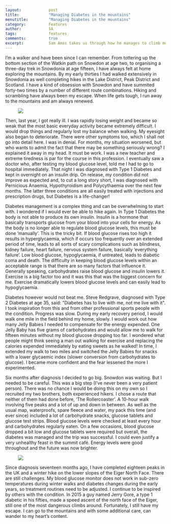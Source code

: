 ```yaml
---
layout:            post
title:             "Managing Diabetes in the mountains"
menutitle:         "Managing Diabetes in the mountains"
category:          Features
author:            SA
tags:              features  
comments:          true
excerpt:           Sam Amos takes us through how he manages to climb mountains while managing his Diabetes.
---
```


I’m a walker and have been since I can remember. From tottering up the bottom section of the Watkin path on Snowdon at age two, to organising a three-day trek in Snowdonia at age fifteen, I have always felt at home exploring the mountains. By my early thirties I had walked extensively in Snowdonia as well completing hikes in the Lake District, Peak District and Scotland. I have a kind of obsession with Snowdon and have summited forty-two times by a number of different route combinations. Hiking and scrambling have always been my escape. When life gets tough, I run away to the mountains and am always renewed. 

<figure>
<img src="{{ site.github.url }}/media/img/managing/managing_1.jpg" />
</figure>

Then, last year, I got really ill. I was rapidly losing weight and became so weak that the most basic everyday activity became extremely difficult. I would drop things and regularly lost my balance when walking. My eyesight also began to deteriorate. There were other symptoms too, which I shall not go into detail here. I was in denial. For months, my situation worsened, but who wants to admit the fact that there may be something seriously wrong? I explained it away in my head. It must be work. I was a new teacher and extreme tiredness is par for the course in this profession. I eventually saw a doctor who, after testing my blood glucose level, told me I had to go to hospital immediately. That night I was diagnosed with Type 1 Diabetes and kept in overnight on an insulin drip. On release, my condition did not improve as expected and, to cut a long story short, I was diagnosed with Pernicious Anaemia, Hypothyroidism and Polycythaemia over the next few months. The latter three conditions are all easily treated with injections and prescription drugs, but Diabetes is a life-changer! 

Diabetes management is a complex thing and can be overwhelming to start with. I wondered if I would ever be able to hike again. In Type 1 Diabetes the body is not able to produce its own insulin. Insulin is a hormone that basically transports glucose from your blood into your cells for energy. As the body is no longer able to regulate blood glucose levels, this must be done ‘manually’. This is the tricky bit. If blood glucose rises too high it results in hyperglycaemia, which if occurs too frequently over an extended period of time, leads to all sorts of scary complications such as blindness, kidney failure, heart failure, nervous system failure, basically ‘everything failure’. Low blood glucose, hypoglycaemia, if untreated, leads to diabetic coma and death. The difficulty in keeping blood glucose levels within an acceptable range is that there are so many factors that influence it. Generally speaking, carbohydrates raise blood glucose and insulin lowers it. Exercise is a big factor too and it was this that was the biggest concern for me. Exercise dramatically lowers blood glucose levels and can easily lead to hypoglycaemia. 

Diabetes however would not beat me. Steve Redgrave, diagnosed with Type 2 Diabetes at age 35, said: "Diabetes has to live with me, not me live with it". I took inspiration from this and from other professional sports people with the condition. Progress was slow. During my early recovery period, I would walk one mile in the field behind my home, slowly. I would work out how many Jelly Babies I needed to compensate for the energy expended. One Jelly Baby has five grams of carbohydrates and would allow me to walk for fifteen minutes without my blood glucose dropping too far. I wondered what people might think seeing a man out walking for exercise and replacing the calories expended immediately by eating sweets as he walked!  In time, I extended my walk to two miles and switched the Jelly Babies for snacks with a lower glycaemic index (slower conversion from carbohydrates to glucose). I became more confident and the fear lessened the more I experimented. 

Six months after diagnosis I decided to go big. Snowdon was waiting. But I needed to be careful. This was a big step (I’ve never been a very patient person). There was no chance I would be doing this on my own so I recruited my two brothers, both experienced hikers. I chose a route that neither of them had done before, ‘The Rollercoaster’. A 10-hour walk involving five peaks and a lot of up and down in between. As well as the usual map, waterproofs, spare fleece and water, my pack this time (and ever since) included a lot of carbohydrate snacks, glucose tablets and glucose test strips. Blood glucose levels were checked at least every hour and carbohydrates regularly eaten. On a few occasions, blood glucose dropped a bit low and glucose tablets were required but overall, the diabetes was managed and the trip was successful. I could even justify a very unhealthy feast in the summit café. Energy levels were good throughout and the future was now brighter.


<figure>
<img src="{{ site.github.url }}/media/img/managing/managing_2.jpg" />
</figure>

Since diagnosis seventeen months ago, I have completed eighteen peaks in the UK and a winter hike on the lower slopes of the Eiger North Face. There are still challenges. My blood glucose monitor does not work in sub-zero temperatures during winter walks and diabetes changes during the early years, so treatment routines need to be adjusted. I continue to be inspired by others with the condition. In 2015 a guy named Jerry Gore, a type 1 diabetic in his fifties, made a speed ascent of the north face of the Eiger, still one of the most dangerous climbs around. Fortunately, I still have my escape. I can go to the mountains and with some additional care, can wander to my heart’s content.
